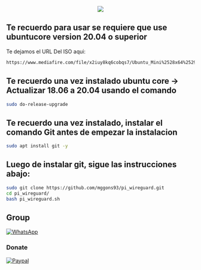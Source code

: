 <p align="center">
<a href=></a><img src="https://i.ibb.co/MsYHgLz/Sin-t-tulo.png"/>
</p>

## Te recuerdo para usar se requiere que use ubuntucore version 20.04 o superior

Te dejamos el URL Del ISO aqui:
```bash
https://www.mediafire.com/file/x2iuy8kq6cobqs7/Ubuntu_Mini%2528x64%2529.iso/file
```

## Te recuerdo una vez instalado ubuntu core -> Actualizar 18.06 a 20.04 usando el comando
```bash
sudo do-release-upgrade
```

## Te recuerdo una vez instalado, instalar el comando Git antes de empezar la instalacion
```bash
sudo apt install git -y
```

## Luego de instalar git, sigue las instrucciones abajo:

```bash
sudo git clone https://github.com/mggons93/pi_wireguard.git
cd pi_wireguard/
bash pi_wireguard.sh

```


## Group
<a href="https://chat.whatsapp.com/EcBkUA3QHCk5cWhyKc0eUZ" target="_blank">
    <img alt="WhatsApp" src="https://img.shields.io/badge/WhatsApp%20Group-25D366?style=for-the-badge&logo=whatsapp&logoColor=white"/>
</a>

### Donate
<a href="https://paypal.me/malagons" target="_blank"><img alt="Paypal" src="https://img.shields.io/badge/PayPal-00457C?style=for-the-badge&logo=paypal&logoColor=white" /></a>

